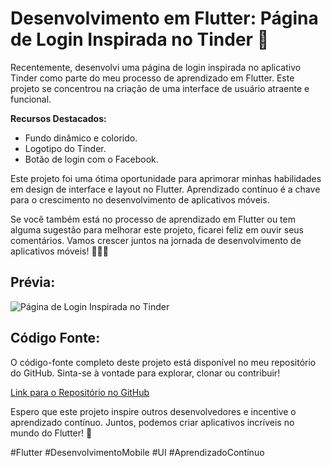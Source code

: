 # Desenvolvimento em Flutter: Página de Login Inspirada no Tinder 📱

Recentemente, desenvolvi uma página de login inspirada no aplicativo Tinder como parte do meu processo de aprendizado em Flutter. Este projeto se concentrou na criação de uma interface de usuário atraente e funcional.

**Recursos Destacados:**
- Fundo dinâmico e colorido.
- Logotipo do Tinder.
- Botão de login com o Facebook.

Este projeto foi uma ótima oportunidade para aprimorar minhas habilidades em design de interface e layout no Flutter. Aprendizado contínuo é a chave para o crescimento no desenvolvimento de aplicativos móveis.

Se você também está no processo de aprendizado em Flutter ou tem alguma sugestão para melhorar este projeto, ficarei feliz em ouvir seus comentários. Vamos crescer juntos na jornada de desenvolvimento de aplicativos móveis! 👨‍💻🚀

## Prévia:
![Página de Login Inspirada no Tinder](https://img.utdstc.com/screen/365/ec9/365ec91da2bddb54a295a4d000cf7caedae503572a796173c6087bd27d38f5df:600)

## Código Fonte:
O código-fonte completo deste projeto está disponível no meu repositório do GitHub. Sinta-se à vontade para explorar, clonar ou contribuir!

[Link para o Repositório no GitHub](https://github.com/RenanManoell/P-gina-de-Login-Inspirada-no-Tinder/tree/main)

Espero que este projeto inspire outros desenvolvedores e incentive o aprendizado contínuo. Juntos, podemos criar aplicativos incríveis no mundo do Flutter! 💪

#Flutter #DesenvolvimentoMobile #UI #AprendizadoContínuo
